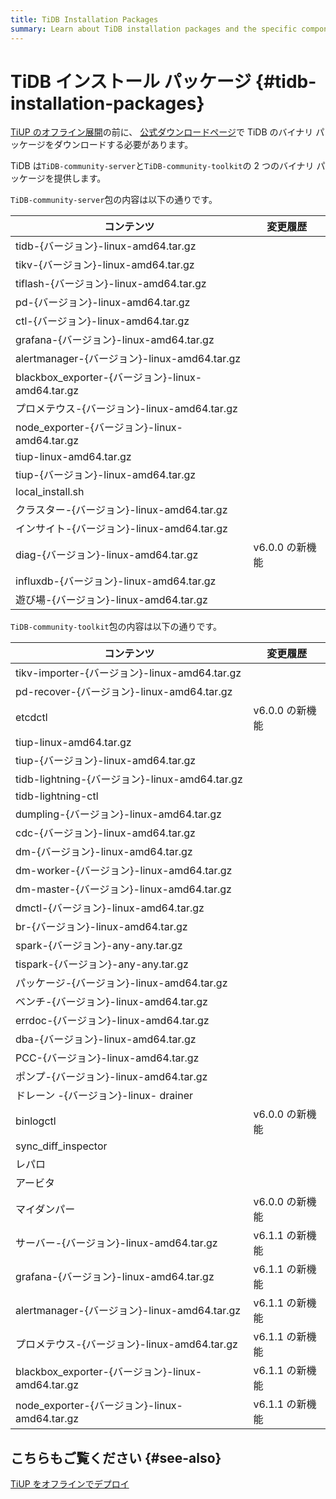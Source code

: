 ```yaml
---
title: TiDB Installation Packages
summary: Learn about TiDB installation packages and the specific components included.
---
```


# TiDB インストール パッケージ {#tidb-installation-packages}

[TiUP のオフライン展開](/production-deployment-using-tiup.md#deploy-tiup-offline)の前に、 [公式ダウンロードページ](https://en.pingcap.com/download/)で TiDB のバイナリ パッケージをダウンロードする必要があります。

TiDB は`TiDB-community-server`と`TiDB-community-toolkit`の 2 つのバイナリ パッケージを提供します。

`TiDB-community-server`包の内容は以下の通りです。

| コンテンツ                                        | 変更履歴        |
| -------------------------------------------- | ----------- |
| tidb-{バージョン}-linux-amd64.tar.gz              |             |
| tikv-{バージョン}-linux-amd64.tar.gz              |             |
| tiflash-{バージョン}-linux-amd64.tar.gz           |             |
| pd-{バージョン}-linux-amd64.tar.gz                |             |
| ctl-{バージョン}-linux-amd64.tar.gz               |             |
| grafana-{バージョン}-linux-amd64.tar.gz           |             |
| alertmanager-{バージョン}-linux-amd64.tar.gz      |             |
| blackbox_exporter-{バージョン}-linux-amd64.tar.gz |             |
| プロメテウス-{バージョン}-linux-amd64.tar.gz            |             |
| node_exporter-{バージョン}-linux-amd64.tar.gz     |             |
| tiup-linux-amd64.tar.gz                      |             |
| tiup-{バージョン}-linux-amd64.tar.gz              |             |
| local_install.sh                             |             |
| クラスター-{バージョン}-linux-amd64.tar.gz             |             |
| インサイト-{バージョン}-linux-amd64.tar.gz             |             |
| diag-{バージョン}-linux-amd64.tar.gz              | v6.0.0 の新機能 |
| influxdb-{バージョン}-linux-amd64.tar.gz          |             |
| 遊び場-{バージョン}-linux-amd64.tar.gz               |             |

`TiDB-community-toolkit`包の内容は以下の通りです。

| コンテンツ                                        | 変更履歴        |
| -------------------------------------------- | ----------- |
| tikv-importer-{バージョン}-linux-amd64.tar.gz     |             |
| pd-recover-{バージョン}-linux-amd64.tar.gz        |             |
| etcdctl                                      | v6.0.0 の新機能 |
| tiup-linux-amd64.tar.gz                      |             |
| tiup-{バージョン}-linux-amd64.tar.gz              |             |
| tidb-lightning-{バージョン}-linux-amd64.tar.gz    |             |
| tidb-lightning-ctl                           |             |
| dumpling-{バージョン}-linux-amd64.tar.gz          |             |
| cdc-{バージョン}-linux-amd64.tar.gz               |             |
| dm-{バージョン}-linux-amd64.tar.gz                |             |
| dm-worker-{バージョン}-linux-amd64.tar.gz         |             |
| dm-master-{バージョン}-linux-amd64.tar.gz         |             |
| dmctl-{バージョン}-linux-amd64.tar.gz             |             |
| br-{バージョン}-linux-amd64.tar.gz                |             |
| spark-{バージョン}-any-any.tar.gz                 |             |
| tispark-{バージョン}-any-any.tar.gz               |             |
| パッケージ-{バージョン}-linux-amd64.tar.gz             |             |
| ベンチ-{バージョン}-linux-amd64.tar.gz               |             |
| errdoc-{バージョン}-linux-amd64.tar.gz            |             |
| dba-{バージョン}-linux-amd64.tar.gz               |             |
| PCC-{バージョン}-linux-amd64.tar.gz               |             |
| ポンプ-{バージョン}-linux-amd64.tar.gz               |             |
| ドレーン -{バージョン}-linux- drainer                 |             |
| binlogctl                                    | v6.0.0 の新機能 |
| sync_diff_inspector                          |             |
| レパロ                                          |             |
| アービタ                                         |             |
| マイダンパー                                       | v6.0.0 の新機能 |
| サーバー-{バージョン}-linux-amd64.tar.gz              | v6.1.1 の新機能 |
| grafana-{バージョン}-linux-amd64.tar.gz           | v6.1.1 の新機能 |
| alertmanager-{バージョン}-linux-amd64.tar.gz      | v6.1.1 の新機能 |
| プロメテウス-{バージョン}-linux-amd64.tar.gz            | v6.1.1 の新機能 |
| blackbox_exporter-{バージョン}-linux-amd64.tar.gz | v6.1.1 の新機能 |
| node_exporter-{バージョン}-linux-amd64.tar.gz     | v6.1.1 の新機能 |

## こちらもご覧ください {#see-also}

[TiUP をオフラインでデプロイ](/production-deployment-using-tiup.md#deploy-tiup-offline)
